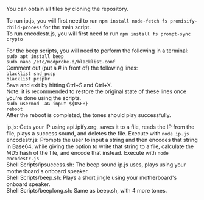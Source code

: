 You can obtain all files by cloning the repository.  

To run ip.js, you will first need to run ``npm install node-fetch fs promisify-child-process`` for the main script.  
To run encodestr.js, you will first need to run ``npm install fs prompt-sync crypto``
  
For the beep scripts, you will need to perform the following in a terminal:  
``sudo apt install beep``  
``sudo nano /etc/modprobe.d/blacklist.conf``  
Comment out (put a # in front of) the following lines:  
  ``blacklist snd_pcsp``  
  ``blacklist pcspkr``  
Save and exit by hitting Ctrl+S and Ctrl+X.    
Note: it is recommended to restore the original state of these lines once you're done using the scripts.  
``sudo usermod -aG input ${USER}``  
``reboot``  
After the reboot is completed, the tones should play successfully.  
  
ip.js: Gets your IP using api.ipify.org, saves it to a file, reads the IP from the file, plays a success sound, and deletes the file. Execute with ``node ip.js``  
encodestr.js: Prompts the user to input a string and then encodes that string in Base64, while giving the option to write that string to a file, calculate the MD5 hash of the file, and encode that instead. Execute with ``node encodestr.js``  
Shell Scripts/ipsuccess.sh: The beep sound ip.js uses, plays using your motherboard's onboard speaker.  
Shell Scripts/beep.sh: Plays a short jingle using your motherboard's onboard speaker.  
Shell Scripts/beeplong.sh: Same as beep.sh, with 4 more tones.
